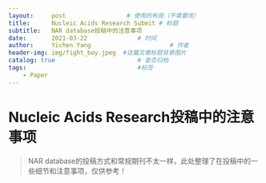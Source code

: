 ```yaml
---
layout:     post                 # 使用的布局（不需要改）
title:      Nucleic Acids Research Submit # 标题 
subtitle:   NAR database投稿中的注意事项
date:       2021-03-22              # 时间
author:     Yichen Yang                      # 作者
header-img: img/fight_boy.jpeg  #这篇文章标题背景图片
catalog: true                       # 是否归档
tags:                               #标签
    - Paper
---
```

# Nucleic Acids Research投稿中的注意事项

> NAR database的投稿方式和常规期刊不太一样，此处整理了在投稿中的一些细节和注意事项，仅供参考！